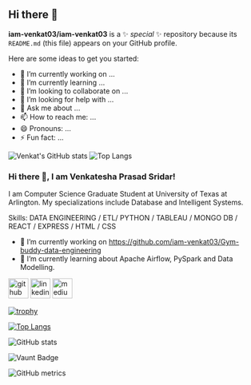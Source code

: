 ## Hi there 👋

**iam-venkat03/iam-venkat03** is a ✨ _special_ ✨ repository because its `README.md` (this file) appears on your GitHub profile.

Here are some ideas to get you started:

- 🔭 I’m currently working on ...
- 🌱 I’m currently learning ...
- 👯 I’m looking to collaborate on ...
- 🤔 I’m looking for help with ...
- 💬 Ask me about ...
- 📫 How to reach me: ...
- 😄 Pronouns: ...
- ⚡ Fun fact: ...

![Venkat's GitHub stats](https://github-readme-stats.vercel.app/api?username=iam-venkat03&show_icons=true&theme=transparent)
![Top Langs](https://github-readme-stats.vercel.app/api/top-langs/?username=iam-venkat03&hide_progress=true)


### Hi there 👋, I am Venkatesha Prasad Sridar!

I am Computer Science Graduate Student at University of Texas at Arlington. My specializations include Database and Intelligent Systems. 

Skills: DATA ENGINEERING / ETL/ PYTHON / TABLEAU / MONGO DB / REACT / EXPRESS / HTML / CSS

- 🔭 I’m currently working on https://github.com/iam-venkat03/Gym-buddy-data-engineering 
- 🌱 I’m currently learning about Apache Airflow, PySpark and Data Modelling. 


[<img src='https://cdn.jsdelivr.net/npm/simple-icons@3.0.1/icons/github.svg' alt='github' height='40'>](https://github.com/https://github.com/iam-venkat03)  [<img src='https://cdn.jsdelivr.net/npm/simple-icons@3.0.1/icons/linkedin.svg' alt='linkedin' height='40'>](https://www.linkedin.com/in/https://www.linkedin.com/in/venkateshaprasad//)  [<img src='https://cdn.jsdelivr.net/npm/simple-icons@3.0.1/icons/medium.svg' alt='medium' height='40'>](https://medium.com/@venkatvp2000)  

[![trophy](https://github-profile-trophy.vercel.app/?username=https://github.com/iam-venkat03)](https://github.com/ryo-ma/github-profile-trophy)

[![Top Langs](https://github-readme-stats.vercel.app/api/top-langs/?username=https://github.com/iam-venkat03)](https://github.com/anuraghazra/github-readme-stats)

![GitHub stats](https://github-readme-stats.vercel.app/api?username=https://github.com/iam-venkat03&show_icons=true)  

![Vaunt Badge](https://api.vaunt.dev/v1/github/entities/https://github.com/iam-venkat03/contributions?format=svg&private=false)  

![GitHub metrics](https://metrics.lecoq.io/https://github.com/iam-venkat03)  


